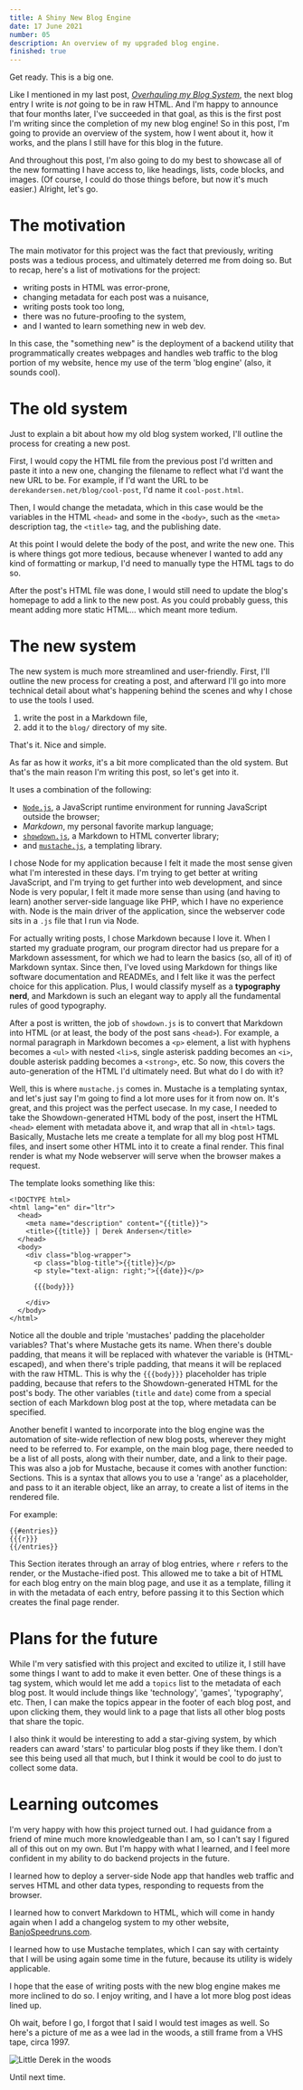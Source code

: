 ```yaml
---
title: A Shiny New Blog Engine
date: 17 June 2021
number: 05
description: An overview of my upgraded blog engine.
finished: true
---
```


Get ready. This is a big one.

Like I mentioned in my last post,
[_Overhauling my Blog System_](https://derekandersen.net/blog/blog-overhaul), the
next blog entry I write is _not_ going to be in raw HTML. And I'm happy to announce
that four months later, I've succeeded in that goal, as this is the first post
I'm writing since the completion of my new blog engine! So in this post, I'm going
to provide an overview of the system, how I went about it, how it works, and the
plans I still have for this blog in the future.

And throughout this post, I'm also going to do my best to showcase all of the
new formatting I have access to, like headings, lists, code blocks, and images.
(Of course, I could do those things before, but now it's much easier.) Alright,
let's go.

# The motivation

The main motivator for this project was the fact that previously, writing posts
was a tedious process, and ultimately deterred me from doing so. But to recap,
here's a list of motivations for the project:

- writing posts in HTML was error-prone,
- changing metadata for each post was a nuisance,
- writing posts took too long,
- there was no future-proofing to the system,
- and I wanted to learn something new in web dev.

In this case, the "something new" is the deployment of a backend utility that
programmatically creates webpages and handles web traffic to the blog portion of
my website, hence my use of the term 'blog engine' (also, it sounds cool).

# The old system

Just to explain a bit about how my old blog system worked, I'll outline the process
for creating a new post.

First, I would copy the HTML file from the previous post I'd written and paste it
into a new one, changing the filename to reflect what I'd want the new URL to be.
For example, if I'd want the URL to be `derekandersen.net/blog/cool-post`, I'd name it
`cool-post.html`.

Then, I would change the metadata, which in this case would be the variables in the
HTML `<head>` and some in the `<body>`, such as the `<meta>` description tag, the
`<title>` tag, and the publishing date.

At this point I would delete the body of the post, and write the new one. This
is where things got more tedious, because whenever I wanted to add any kind of
formatting or markup, I'd need to manually type the HTML tags to do so.

After the post's HTML file was done, I would still need to update the blog's homepage
to add a link to the new post. As you could probably guess, this meant adding more
static HTML... which meant more tedium.

# The new system

The new system is much more streamlined and user-friendly. First, I'll outline the new process for
creating a post, and afterward I'll go into more technical detail about what's happening
behind the scenes and why I chose to use the tools I used.

1. write the post in a Markdown file,
2. add it to the `blog/` directory of my site.

That's it. Nice and simple.

As far as how it _works_, it's a bit more complicated than the old system. But
that's the main reason I'm writing this post, so let's get into it.

It uses a combination of the following:

- [`Node.js`](https://nodejs.org/en/), a JavaScript runtime environment for running JavaScript outside the browser;
- _Markdown_, my personal favorite markup language;
- [`showdown.js`](http://showdownjs.com/), a Markdown to HTML converter library;
- and [`mustache.js`](https://github.com/janl/mustache.js), a templating library.

I chose Node for my application because I felt it made the most sense given
what I'm interested in these days. I'm trying to get better at writing JavaScript,
and I'm trying to get further into web development, and since Node is very popular,
I felt it made more sense than using (and having to learn) another server-side language
like PHP, which I have no experience with. Node is the main driver of the application,
since the webserver code sits in a `.js` file that I run via Node.

For actually writing posts, I chose Markdown because I love it. When I started
my graduate program, our program director had us prepare for a Markdown assessment, for
which we had to learn the basics (so, all of it) of Markdown syntax. Since then,
I've loved using Markdown for things like software documentation and READMEs,
and I felt like it was the perfect choice for this application. Plus, I would
classify myself as a **typography nerd**, and Markdown is such an elegant way
to apply all the fundamental rules of good typography.

After a post is written, the job of `showdown.js` is to convert that Markdown into
HTML (or at least, the body of the post sans `<head>`).
For example, a normal paragraph in Markdown becomes a `<p>` element, a list
with hyphens becomes a `<ul>` with nested `<li>`s, single asterisk padding becomes
an `<i>`, double asterisk padding becomes a `<strong>`, etc. So now, this covers
the auto-generation of the HTML I'd ultimately need. But what do I do with it?

Well, this is where `mustache.js` comes in. Mustache is a templating syntax, and let's
just say I'm going to find a lot more uses for it from now on. It's great, and this
project was the perfect usecase. In my case, I needed to take the Showdown-generated
HTML body of the post, insert the HTML `<head>` element with metadata above it,
and wrap that all in `<html>` tags. Basically, Mustache lets me create a template
for all my blog post HTML files, and insert some other HTML into it to create a
final render. This final render is what my Node webserver will serve when the
browser makes a request.

The template looks something like this:

```
<!DOCTYPE html>
<html lang="en" dir="ltr">
  <head>
    <meta name="description" content="{{title}}">
    <title>{{title}} | Derek Andersen</title>
  </head>
  <body>
    <div class="blog-wrapper">
      <p class="blog-title">{{title}}</p>
      <p style="text-align: right;">{{date}}</p>

      {{{body}}}

    </div>
  </body>
</html>
```

Notice all the double and triple 'mustaches' padding the placeholder variables?
That's where Mustache gets its name. When there's double padding, that means it will
be replaced with whatever the variable is (HTML-escaped), and when there's triple
padding, that means it will be replaced with the raw HTML. This is why the `{{{body}}}`
placeholder has triple padding, because that refers to the Showdown-generated HTML for the
post's body. The other variables (`title` and `date`) come from a special section
of each Markdown blog post at the top, where metadata can be specified.

Another benefit I wanted to incorporate into the blog engine was the automation
of site-wide reflection of new blog posts, wherever they might need to be referred
to. For example, on the main blog page, there needed to be a list of all posts,
along with their number, date, and a link to their page. This was also a job for
Mustache, because it comes with another function: Sections. This is a syntax that
allows you to use a 'range' as a placeholder, and pass to it an iterable object,
like an array, to create a list of items in the rendered file.

For example:

```
{{#entries}}
{{{r}}}
{{/entries}}
```

This Section iterates through an array of blog entries, where `r` refers to the
render, or the Mustache-ified post. This allowed me to take a bit of HTML for each
blog entry on the main blog page, and use it as a template, filling it in with the metadata
of each entry, before passing it to this Section which creates the final page render.

# Plans for the future

While I'm very satisfied with this project and excited to utilize it, I still have some
things I want to add to make it even better. One of these things is a tag system, which
would let me add a `topics` list to the metadata of each blog post. It would include things like
'technology', 'games', 'typography', etc. Then, I can make the topics appear in the footer
of each blog post, and upon clicking them, they would link to a page that lists all other
blog posts that share the topic.

I also think it would be interesting to add a star-giving system, by which readers can award
'stars' to particular blog posts if they like them. I don't see this being used all that much,
but I think it would be cool to do just to collect some data.

# Learning outcomes

I'm very happy with how this project turned out. I had guidance from a friend of mine
much more knowledgeable than I am, so I can't say I figured all of this out on my own.
But I'm happy with what I learned, and I feel more confident in my ability to do backend
projects in the future.

I learned how to deploy a server-side Node app that handles web traffic and serves
HTML and other data types, responding to requests from the browser.

I learned how to convert Markdown to HTML, which will come in handy again when I
add a changelog system to my other website, [BanjoSpeedruns.com](https://banjospeedruns.com).

I learned how to use Mustache templates, which I can say with certainty that I will
be using again some time in the future, because its utility is widely applicable.

I hope that the ease of writing posts with the new blog engine makes me more
inclined to do so. I enjoy writing, and I have a lot more blog post ideas lined
up.

Oh wait, before I go, I forgot that I said I would test images as well. So here's
a picture of me as a wee lad in the woods, a still frame from a VHS tape, circa 1997.

![Little Derek in the woods](../static/images/derek_woods_90s_VHS.png "Little Derek in the woods")

Until next time.
